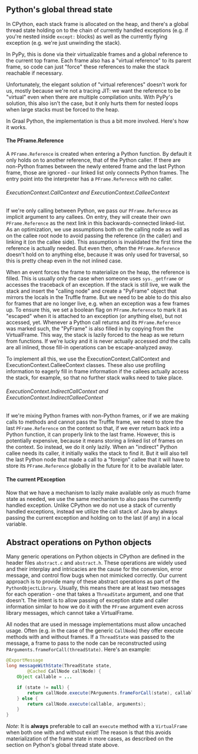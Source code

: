 ## Python's global thread state

In CPython, each stack frame is allocated on the heap, and there's a global
thread state holding on to the chain of currently handled exceptions (e.g. if
you're nested inside `except:` blocks) as well as the currently flying exception
(e.g. we're just unwinding the stack).

In PyPy, this is done via their virtualizable frames and a global reference to
the current top frame. Each frame also has a "virtual reference" to its parent
frame, so code can just "force" these references to make the stack reachable if
necessary.

Unfortunately, the elegant solution of "virtual references" doesn't work for us,
mostly because we're not a tracing JIT: we want the reference to be "virtual"
even when there are multiple compilation units. With PyPy's solution, this also
isn't the case, but it only hurts them for nested loops when large stacks must
be forced to the heap.

In Graal Python, the implementation is thus a bit more involved. Here's how it
works.

#### The PFrame.Reference

A `PFrame.Reference` is created when entering a Python function. By default it
only holds on to another reference, that of the Python caller. If there are
non-Python frames between the newly entered frame and the last Python frame,
those are ignored - our linked list only connects Python frames. The entry point
into the interpreter has a `PFrame.Reference` with no caller.

###### ExecutionContext.CallContext and ExecutionContext.CalleeContext

If we're only calling between Python, we pass our `PFrame.Reference` as implicit
argument to any callees. On entry, they will create their own `PFrame.Reference`
as the next link in this backwards-connected linked-list. As an optimization, we
use assumptions both on the calling node as well as on the callee root node to
avoid passing the reference (in the caller) and linking it (on the callee
side). This assumption is invalidated the first time the reference is actually
needed. But even then, often the `PFrame.Reference` doesn't hold on to anything
else, because it was only used for traversal, so this is pretty cheap even in
the not inlined case.

When an event forces the frame to materialize on the heap, the reference is
filled. This is usually only the case when someone uses `sys._getframe` or
accesses the traceback of an exception. If the stack is still live, we walk the
stack and insert the "calling node" and create a "PyFrame" object that mirrors
the locals in the Truffle frame. But we need to be able to do this also for
frames that are no longer live, e.g. when an exception was a few frames up. To
ensure this, we set a boolean flag on `PFrame.Reference` to mark it as "escaped"
when it is attached to an exception (or anything else), but not accessed,
yet. Whenever a Python call returns and its `PFrame.Reference` was marked such,
the "PyFrame" is also filled in by copying from the VirtualFrame. This way, the
stack is lazily forced to the heap as we return from functions. If we're lucky
and it is never actually accessed *and* the calls are all inlined, those fill-in
operations can be escape-analyzed away.

To implement all this, we use the ExecutionContext.CallContext and
ExecutionContext.CalleeContext classes. These also use profiling information to
eagerly fill in frame information if the callees actually access the stack, for
example, so that no further stack walks need to take place.

###### ExecutionContext.IndirectCallContext and ExecutionContext.IndirectCalleeContext

If we're mixing Python frames with non-Python frames, or if we are making calls
to methods and cannot pass the Truffle frame, we need to store the last
`PFrame.Reference` on the context so that, if we ever return back into a Python
function, it can properly link to the last frame. However, this is potentially
expensive, because it means storing a linked list of frames on the context. So
instead, we do it only lazily. When an "indirect" Python callee needs its
caller, it initially walks the stack to find it. But it will also tell the last
Python node that made a call to a "foreign" callee that it will have to store
its `PFrame.Reference` globally in the future for it to be available later.

#### The current PException

Now that we have a mechanism to lazily make available only as much frame state
as needed, we use the same mechanism to also pass the currently handled
exception. Unlike CPython we do not use a stack of currently handled exceptions,
instead we utilize the call stack of Java by always passing the current exception
and holding on to the last (if any) in a local variable.

## Abstract operations on Python objects

Many generic operations on Python objects in CPython are defined in the header
files `abstract.c` and `abstract.h`. These operations are widely used and their
interplay and intricacies are the cause for the conversion, error message, and
control flow bugs when not mimicked correctly. Our current approach is to
provide many of these abstract operations as part of the
`PythonObjectLibrary`. Usually, this means there are at least two messages for
each operation - one that takes a `ThreadState` argument, and one that
doesn't. The intent is to allow passing of exception state and caller
information similar to how we do it with the `PFrame` argument even across
library messages, which cannot take a VirtualFrame.

All nodes that are used in message implementations must allow uncached
usage. Often (e.g. in the case of the generic `CallNode`) they offer execute
methods with and without frames. If a `ThreadState` was passed to the message, a
frame to pass to the node can be reconstructed using
`PArguments.frameForCall(threadState)`. Here's an example:

```java
@ExportMessage
long messageWithState(ThreadState state,
        @Cached CallNode callNode) {
    Object callable = ...

    if (state != null) {
        return callNode.execute(PArguments.frameForCall(state), callable, arguments);
    } else {
        return callNode.execute(callable, arguments);
    }
}
```

*Note*: It is **always** preferable to call an `execute` method with a
`VirtualFrame` when both one with and without exist! The reason is that this
avoids materialization of the frame state in more cases, as described on the
section on Python's global thread state above.
